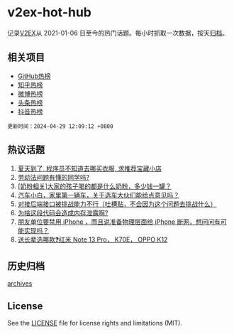 # v2ex-hot-hub

 记录[V2EX](https://www.v2ex.com/)从 2021-01-06 日至今的热门话题。每小时抓取一次数据，按天[归档](archives)。
 
 ## 相关项目

- [GitHub热榜](https://github.com/lonnyzhang423/github-hot-hub)
- [知乎热榜](https://github.com/lonnyzhang423/zhihu-hot-hub)
- [微博热榜](https://github.com/lonnyzhang423/weibo-hot-hub)
- [头条热榜](https://github.com/lonnyzhang423/toutiao-hot-hub)
- [抖音热榜](https://github.com/lonnyzhang423/douyin-hot-hub)


 `更新时间：2024-04-29 12:09:12 +0800`

## 热议话题

1. [夏天到了, 程序员不知道去哪买衣服, 求推荐宝藏小店](https://www.v2ex.com/t/1036595)
1. [劳动法问题有懂的同学吗?](https://www.v2ex.com/t/1036412)
1. [[奶粉相关]大家的孩子喝的都是什么奶粉，多少钱一罐？](https://www.v2ex.com/t/1036585)
1. [汽车小白，家里第一辆车，关于选车大伙们能给点意见吗？](https://www.v2ex.com/t/1036364)
1. [对接后端接口被挑战能力不行（吐槽贴，不会因为这个问题去挑战什么）](https://www.v2ex.com/t/1036619)
1. [为啥这段代码会造成内存泄露啊?](https://www.v2ex.com/t/1036400)
1. [朋友单位要禁用 iPhone ，而且说准备物理层面给 iPhone 断网，想问问有可能实现吗？](https://www.v2ex.com/t/1036387)
1. [送长辈选哪款❓红米 Note 13 Pro， K70E， OPPO K12](https://www.v2ex.com/t/1036353)

## 历史归档

[archives](archives)

## License

See the [LICENSE](LICENSE) file for license rights and limitations (MIT).

